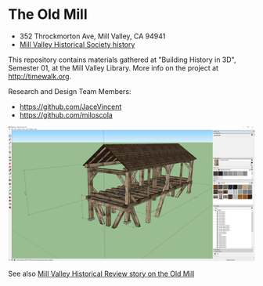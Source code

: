 # The Old Mill
- 352 Throckmorton Ave, Mill Valley, CA 94941
- [Mill Valley Historical Society history](https://www.mvhistory.org/history-of/history-of-early-mill-valley/)

This repository contains materials gathered at "Building History in 3D", Semester 01, at the Mill Valley Library.  More info on the project at http://timewalk.org.

Research and Design Team Members:
- https://github.com/JaceVincent
- https://github.com/miloscola

![SketchUp screenshot](https://github.com/TimeWalkOrg/building-mill-valley-ca-the-old-mill/blob/master/Old%20Mill%20-%20screenshot.png)

See also [Mill Valley Historical Review story on the Old Mill](http://www.cityofmillvalley.org/civicax/filebank/blobdload.aspx?blobid=24471)
